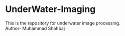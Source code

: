 # UnderWater-Imaging
This is the repository for underwater image processing.
<br>
Author- Muhammad Shahbaj
